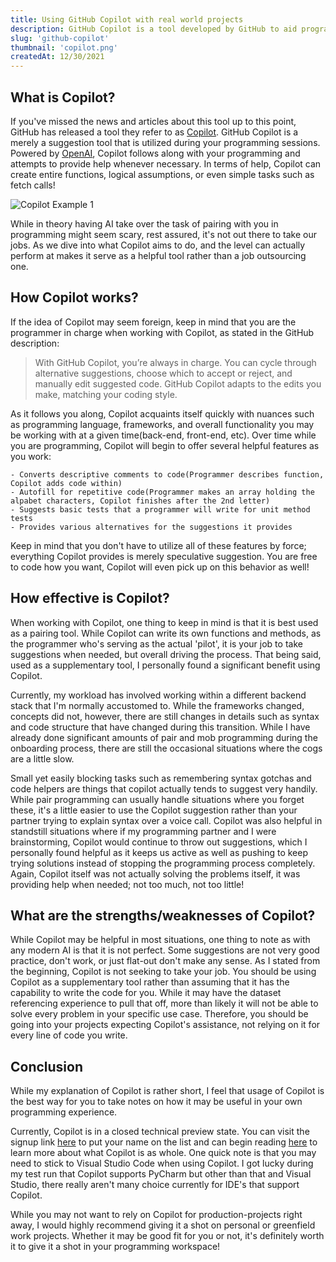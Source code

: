 ```yaml
---
title: Using GitHub Copilot with real world projects
description: GitHub Copilot is a tool developed by GitHub to aid programmers simliarly in fashion that most would do with methods such as a pair and mob programming. How true does this hold up in real application development?
slug: 'github-copilot'
thumbnail: 'copilot.png'
createdAt: 12/30/2021
---
```


## What is Copilot?
If you've missed the news and articles about this tool up to this point, GitHub has released a tool they refer to as [Copilot](https://copilot.github.com/).
GitHub Copilot is a merely a suggestion tool that is utilized during your programming sessions. Powered by [OpenAI](https://openai.com/), Copilot follows along with your programming and attempts to provide help whenever necessary.
In terms of help, Copilot can create entire functions, logical assumptions, or even simple tasks such as fetch calls!

<img src="/images/blog/copilot_example_1.png" alt="Copilot Example 1" />

While in theory having AI take over the task of pairing with you in programming might seem scary, rest assured, it's not out there to take our jobs.
As we dive into what Copilot aims to do, and the level can actually perform at makes it serve as a helpful tool rather than a job outsourcing one.

## How Copilot works?
If the idea of Copilot may seem foreign, keep in mind that you are the programmer in charge when working with Copilot, as stated in the GitHub description:

> With GitHub Copilot, you’re always in charge. You can cycle through alternative suggestions, choose which to accept or reject, and manually edit suggested code. GitHub Copilot adapts to the edits you make, matching your coding style.

As it follows you along, Copilot acquaints itself quickly with nuances such as programming language, frameworks, and overall functionality you may be working with at a given time(back-end, front-end, etc).
Over time while you are programming, Copilot will begin to offer several helpful features as you work:

```
- Converts descriptive comments to code(Programmer describes function, Copilot adds code within)
- Autofill for repetitive code(Programmer makes an array holding the alpabet characters, Copilot finishes after the 2nd letter)
- Suggests basic tests that a programmer will write for unit method tests
- Provides various alternatives for the suggestions it provides
```

Keep in mind that you don't have to utilize all of these features by force; everything Copilot provides is merely speculative suggestion.
You are free to code how you want, Copilot will even pick up on this behavior as well!

## How effective is Copilot?

When working with Copilot, one thing to keep in mind is that it is best used as a pairing tool. While Copilot can write its own functions and methods,
as the programmer who's serving as the actual 'pilot', it is your job to take suggestions when needed, but overall driving the process.
That being said, used as a supplementary tool, I personally found a significant benefit using Copilot.

Currently, my workload has involved working within a different backend stack that I'm normally accustomed to. While the frameworks changed, concepts did not, however, 
there are still changes in details such as syntax and code structure that have changed during this transition. While I have already
done significant amounts of pair and mob programming during the onboarding process, there are still the occasional situations where the cogs are a little slow.

Small yet easily blocking tasks such as remembering syntax gotchas and code helpers are things that copilot actually tends to suggest very handily.
While pair programming can usually handle situations where you forget these, it's a little easier to use the Copilot suggestion rather than your partner trying to explain syntax over a voice call.
Copilot was also helpful in standstill situations where if my programming partner and I were brainstorming, Copilot would continue to throw out suggestions, which I personally found helpful as it keeps us active as well as pushing to keep trying solutions instead of stopping the programming process completely.
Again, Copilot itself was not actually solving the problems itself, it was providing help when needed; not too much, not too little!

## What are the strengths/weaknesses of Copilot?

While Copilot may be helpful in most situations, one thing to note as with any modern AI is that it is not perfect. Some suggestions are not very good practice, don't work, or just flat-out don't make any sense.
As I stated from the beginning, Copilot is not seeking to take your job. You should be using Copilot as a supplementary tool rather than assuming
that it has the capability to write the code for you. While it may have the dataset referencing experience to pull that off, more than likely it will not be able to solve every problem in your specific use case.
Therefore, you should be going into your projects expecting Copilot's assistance, not relying on it for every line of code you write.

## Conclusion
While my explanation of Copilot is rather short, I feel that usage of Copilot is the best way for you to take notes on how it may be useful in your own programming experience.

Currently, Copilot is in a closed technical preview state. You can visit the signup link [here](https://github.com/features/copilot/signup) to put your
name on the list and can begin reading [here](https://copilot.github.com/#faqs) to learn more about what Copilot is as whole. 
One quick note is that you may need to stick to Visual Studio Code when using Copilot. I got lucky during my test run that Copilot supports PyCharm but other than that and Visual Studio, there really aren't many choice currently for IDE's that support Copilot.

While you may not want to rely on Copilot for production-projects right away, I would highly recommend giving it a shot on personal or greenfield work projects.
Whether it may be good fit for you or not, it's definitely worth it to give it a shot in your programming workspace!
